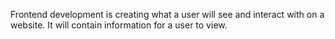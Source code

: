 Frontend development is creating what a user will see and interact with on a website. It will contain information for a user to view.
